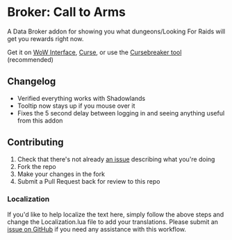 Broker: Call to Arms
====================

A Data Broker addon for showing you what dungeons/Looking For Raids will get you rewards right now.

Get it on [WoW Interface](https://wowinterface.com/downloads/info25623-BrokerCalltoArms), [Curse](https://www.curseforge.com/wow/addons/broker-call-arms), or use the [Cursebreaker tool](https://github.com/AcidWeb/CurseBreaker) (recommended)

## Changelog
- Verified everything works with Shadowlands
- Tooltip now stays up if you mouse over it
- Fixes the 5 second delay between logging in and seeing anything useful from this addon

## Contributing

1. Check that there's not already [an issue](https://github.com/icbat/broker-call-to-arms/issues) describing what you're doing
1. Fork the repo
1. Make your changes in the fork
1. Submit a Pull Request back for review to this repo

### Localization

If you'd like to help localize the text here, simply follow the above steps and change the Localization.lua file to add your translations. Please submit an [issue on GitHub](https://github.com/icbat/broker-call-to-arms/issues) if you need any assistance with this workflow.